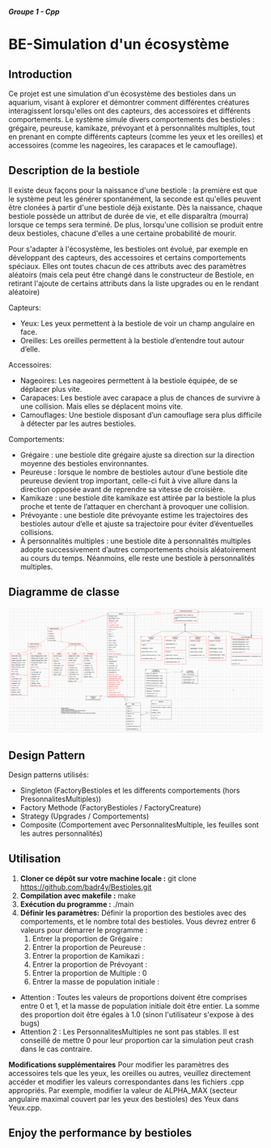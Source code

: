 ***Groupe 1 - Cpp***

# BE-Simulation d'un écosystème

## Introduction
Ce projet est une simulation d'un écosystème des bestioles dans un aquarium, visant à explorer et démontrer comment différentes créatures interagissent lorsqu'elles ont des capteurs, des accessoires et différents comportements. Le système simule divers comportements des bestioles : grégaire, peureuse, kamikaze, prévoyant et à personnalités multiples, tout en prenant en compte différents capteurs (comme les yeux et les oreilles) et accessoires (comme les nageoires, les carapaces et le camouflage).

## Description de la bestiole
Il existe deux façons pour la naissance d'une bestiole : la première est que le système peut les générer spontanément, la seconde est qu'elles peuvent être clonées à partir d'une bestiole déjà existante. Dès la naissance, chaque bestiole possède un attribut de durée de vie, et elle disparaîtra (mourra) lorsque ce temps sera terminé. De plus, lorsqu'une collision se produit entre deux bestioles, chacune d'elles a une certaine probabilité de mourir.

Pour s'adapter à l'écosystème, les bestioles ont évolué, par exemple en développant des capteurs, des accessoires et certains comportements spéciaux. Elles ont toutes chacun de ces attributs avec des paramètres aléatoirs (mais cela peut être changé dans le constructeur de Bestiole, en retirant l'ajoute de certains attributs dans la liste upgrades ou en le rendant aléatoire) 

Capteurs:
- Yeux: Les yeux permettent à la bestiole de voir un champ angulaire en face.
- Oreilles: Les oreilles permettent à la bestiole d’entendre tout autour d’elle.

Accessoires:
- Nageoires: Les nageoires permettent à la bestiole équipée, de se déplacer plus vite.
- Carapaces: Les bestiole avec carapace a plus de chances de survivre à une collision. Mais elles se déplacent moins vite.
- Camouflages: Une bestiole disposant d’un camouflage sera plus difficile à détecter par les autres bestioles.

Comportements:
- Grégaire : une bestiole dite grégaire ajuste sa direction sur la direction moyenne
des bestioles environnantes.
- Peureuse : lorsque le nombre de bestioles autour d’une bestiole dite peureuse
devient trop important, celle-ci fuit à vive allure dans la direction opposée avant de reprendre sa vitesse de croisière.
- Kamikaze : une bestiole dite kamikaze est attirée par la bestiole la plus proche et
tente de l’attaquer en cherchant à provoquer une collision.
- Prévoyante : une bestiole dite prévoyante estime les trajectoires des bestioles
autour d’elle et ajuste sa trajectoire pour éviter d’éventuelles collisions.
- À personnalités multiples : une bestiole dite à personnalités multiples adopte
successivement d’autres comportements choisis aléatoirement au cours du temps. Néanmoins, elle reste une bestiole à personnalités multiples.

## Diagramme de classe
![Alt text](2023-12-14.png)
## Design Pattern
Design patterns utilisés:
- Singleton (FactoryBestioles et les differents comportements (hors PresonnalitesMultiples))
- Factory Methode (FactoryBestioles / FactoryCreature)
- Strategy (Upgrades / Comportements)
- Composite (Comportement avec PersonnalitesMultiple, les feuilles sont les autres personnalités)


## Utilisation
1. **Cloner ce dépôt sur votre machine locale :**
	git clone https://github.com/badr4y/Bestioles.git
2. **Compilation avec makefile :**
	make
3. **Exécution du programme :** 
	./main
4. **Définir les paramètres:**
Définir la proportion des bestioles avec des comportements, et le nombre total des bestioles. Vous devrez entrer 6 valeurs pour démarrer le programme :
    1. Entrer la proportion de Grégaire :
    2. Entrer la proportion de Peureuse :
    3. Entrer la proportion de Kamikazi :
    4. Entrer la proportion de Prévoyant :
    5. Entrer la proportion de Multiple : 0
    6. Entrer la masse de population initiale :
- Attention : Toutes les valeurs de proportions doivent être comprises entre 0 et 1, et la masse de population initiale doit être entier. La somme des proportion doit être égales à 1.0 (sinon l'utilisateur s'expose à des bugs)
- Attention 2 : Les PersonnalitesMultiples ne sont pas stables. Il est conseillé de mettre 0 pour leur proportion car la simulation peut crash dans le cas contraire.

**Modifications supplémentaires**
Pour modifier les paramètres des accessoires tels que les yeux, les oreilles ou autres, veuillez directement accéder et modifier les valeurs correspondantes dans les fichiers .cpp appropriés. Par exemple, modifier la valeur de ALPHA_MAX (secteur angulaire maximal couvert par les yeux des bestioles) des Yeux dans Yeux.cpp.

## Enjoy the performance by bestioles
